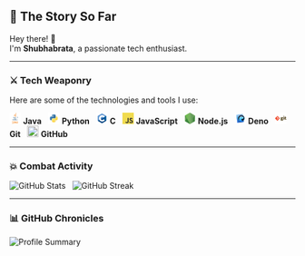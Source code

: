 ## 🚀 The Story So Far  
Hey there! 👋  
I'm **Shubhabrata**, a passionate tech enthusiast.  

---

### ⚔️  Tech Weaponry  
Here are some of the technologies and tools I use:  

<img src="https://raw.githubusercontent.com/github/explore/main/topics/java/java.png" width="20" height="20" /> **Java** &nbsp;
<img src="https://raw.githubusercontent.com/github/explore/main/topics/python/python.png" width="20" height="20" /> **Python** &nbsp;
<img src="https://raw.githubusercontent.com/github/explore/main/topics/c/c.png" width="20" height="20" /> **C** &nbsp;
<img src="https://raw.githubusercontent.com/github/explore/main/topics/javascript/javascript.png" width="20" height="20" /> **JavaScript** &nbsp;
<img src="https://raw.githubusercontent.com/github/explore/main/topics/nodejs/nodejs.png" width="20" height="20" /> **Node.js** &nbsp;
<img src="https://raw.githubusercontent.com/denoland/vscode_deno/main/deno.png" width="20" height="20" /> **Deno** &nbsp;
<img src="https://raw.githubusercontent.com/github/explore/main/topics/git/git.png" width="20" height="20" /> **Git** &nbsp;
<img src="https://w7.pngwing.com/pngs/719/447/png-transparent-github-commit-repository-bitbucket-branching-githuboctocat-head-cartoon-fork.png" width="20" height="20" /> **GitHub** 

---

### 💥 Combat Activity 

![GitHub Stats](https://github-readme-stats.vercel.app/api?username=Shubhabrata0811&show_icons=true&theme=nightowl&hide_border=true&width=200)  &nbsp;
![GitHub Streak](https://github-readme-streak-stats.herokuapp.com/?user=Shubhabrata0811&theme=nightowl&hide_border=true&width=200)

---

### 📊 GitHub Chronicles  

![Profile Summary](http://github-profile-summary-cards.vercel.app/api/cards/profile-details?username=Shubhabrata0811&theme=nightowl)
